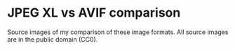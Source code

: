 # JPEG XL vs AVIF comparison

Source images of my comparison of these image formats. All source images are in the public domain (CC0).
